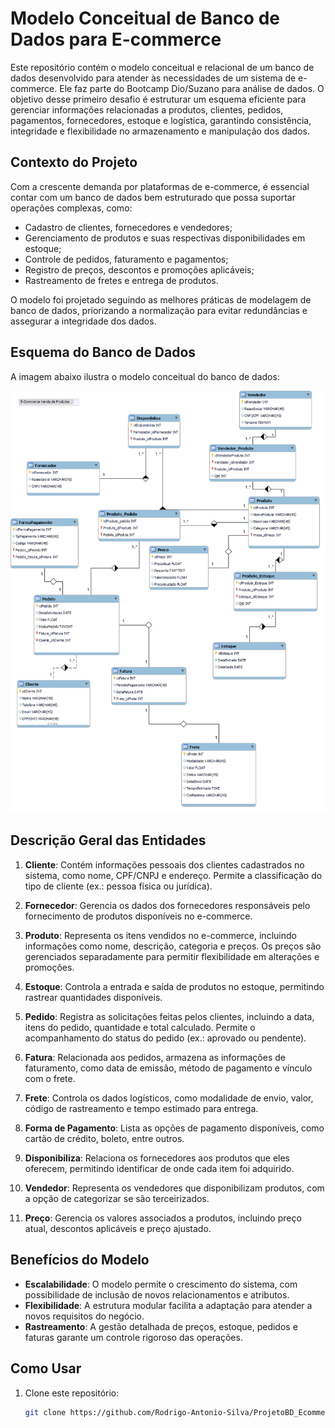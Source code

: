 # Modelo Conceitual de Banco de Dados para E-commerce

Este repositório contém o modelo conceitual e relacional de um banco de dados desenvolvido para atender às necessidades de um sistema de e-commerce. Ele faz parte do Bootcamp Dio/Suzano para análise de dados. O objetivo desse primeiro desafio é estruturar um esquema eficiente para gerenciar informações relacionadas a produtos, clientes, pedidos, pagamentos, fornecedores, estoque e logística, garantindo consistência, integridade e flexibilidade no armazenamento e manipulação dos dados.

## Contexto do Projeto

Com a crescente demanda por plataformas de e-commerce, é essencial contar com um banco de dados bem estruturado que possa suportar operações complexas, como:

- Cadastro de clientes, fornecedores e vendedores;
- Gerenciamento de produtos e suas respectivas disponibilidades em estoque;
- Controle de pedidos, faturamento e pagamentos;
- Registro de preços, descontos e promoções aplicáveis;
- Rastreamento de fretes e entrega de produtos.

O modelo foi projetado seguindo as melhores práticas de modelagem de banco de dados, priorizando a normalização para evitar redundâncias e assegurar a integridade dos dados.

## Esquema do Banco de Dados

A imagem abaixo ilustra o modelo conceitual do banco de dados:

![Modelo Conceitual de E-commerce](https://github.com/Rodrigo-Antonio-Silva/ProjetoBD_Ecommerce/blob/d04580b47112a0e787d048b7f69992cd116b8b37/E_Commerce.png)

## Descrição Geral das Entidades

1. **Cliente**: Contém informações pessoais dos clientes cadastrados no sistema, como nome, CPF/CNPJ e endereço. Permite a classificação do tipo de cliente (ex.: pessoa física ou jurídica).
   
2. **Fornecedor**: Gerencia os dados dos fornecedores responsáveis pelo fornecimento de produtos disponíveis no e-commerce.

3. **Produto**: Representa os itens vendidos no e-commerce, incluindo informações como nome, descrição, categoria e preços. Os preços são gerenciados separadamente para permitir flexibilidade em alterações e promoções.

4. **Estoque**: Controla a entrada e saída de produtos no estoque, permitindo rastrear quantidades disponíveis.

5. **Pedido**: Registra as solicitações feitas pelos clientes, incluindo a data, itens do pedido, quantidade e total calculado. Permite o acompanhamento do status do pedido (ex.: aprovado ou pendente).

6. **Fatura**: Relacionada aos pedidos, armazena as informações de faturamento, como data de emissão, método de pagamento e vínculo com o frete.

7. **Frete**: Controla os dados logísticos, como modalidade de envio, valor, código de rastreamento e tempo estimado para entrega.

8. **Forma de Pagamento**: Lista as opções de pagamento disponíveis, como cartão de crédito, boleto, entre outros.

9. **Disponibiliza**: Relaciona os fornecedores aos produtos que eles oferecem, permitindo identificar de onde cada item foi adquirido.

10. **Vendedor**: Representa os vendedores que disponibilizam produtos, com a opção de categorizar se são terceirizados.

11. **Preço**: Gerencia os valores associados a produtos, incluindo preço atual, descontos aplicáveis e preço ajustado.

## Benefícios do Modelo

- **Escalabilidade**: O modelo permite o crescimento do sistema, com possibilidade de inclusão de novos relacionamentos e atributos.
- **Flexibilidade**: A estrutura modular facilita a adaptação para atender a novos requisitos do negócio.
- **Rastreamento**: A gestão detalhada de preços, estoque, pedidos e faturas garante um controle rigoroso das operações.

## Como Usar

1. Clone este repositório:
   ```bash
   git clone https://github.com/Rodrigo-Antonio-Silva/ProjetoBD_Ecommerce.git
   
